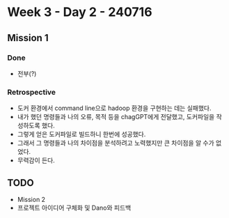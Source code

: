 # Week 3 - Day 2 - 240716

## Mission 1
### Done
- 전부(?)
### Retrospective
- 도커 환경에서 command line으로 hadoop 환경을 구현하는 데는 실패했다.
- 내가 했던 명령들과 나의 오류, 목적 등을 chagGPT에게 전달했고, 도커파일을 작성하도록 했다.
- 그렇게 얻은 도커파일로 빌드하니 한번에 성공했다.
- 그래서 그 명령들과 나의 차이점을 분석하려고 노력했지만 큰 차이점을 알 수가 없었다.
- 무력감이 든다.

## TODO
- Mission 2
- 프로젝트 아이디어 구체화 및 Dano와 피드백